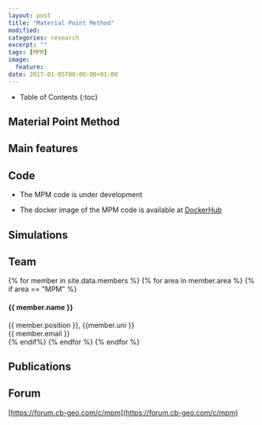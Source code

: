 ```yaml
---
layout: post
title: "Material Point Method"
modified:
categories: research
excerpt: ""
tags: [MPM]
image:
  feature:
date: 2017-01-05T00:00:00+01:00
---
```

* Table of Contents
{:toc}

## Material Point Method

## Main features


## Code

* The MPM code is under development

* The docker image of the MPM code is available at [DockerHub](https://hub.docker.com/r/cbgeo/mpm/)

## Simulations

## Team
<!-- Team filled from _data/members.yaml-->
   <div class="team">
    {% for member in site.data.members %}
      {% for area in member.area %}
        {% if area == "MPM" %}
          <div class="user">
            <div class="userimg" style="background-image:url('{{ site.baseurl }}/images/cb-geo/team/{{ member.image }}')">
            </div>
            <h4>{{ member.name }}</h4>	
            {{ member.position }}, {{member.uni }}<br/>
	 <a h   ref="mailto:{{ member.email }}">{{ member.email }}</a>
          </div>
        {% endif%}
      {% endfor %}
    {% endfor %}
   </div>
<!-- End team -->

## Publications

## Forum
[https://forum.cb-geo.com/c/mpm](https://forum.cb-geo.com/c/mpm)





